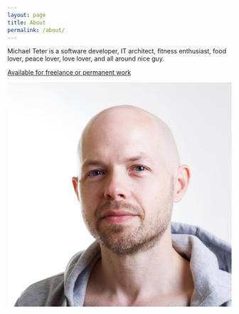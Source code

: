 ```yaml
---
layout: page
title: About
permalink: /about/
---
```


Michael Teter is a software developer, IT architect, fitness enthusiast, food lover, peace lover, love lover, and all around nice guy.

[Available for freelance or permanent work](https://michaelteter.com/MichaelTeter_CV.pdf)

![Michael Teter casual photo](/assets/me.jpg)
